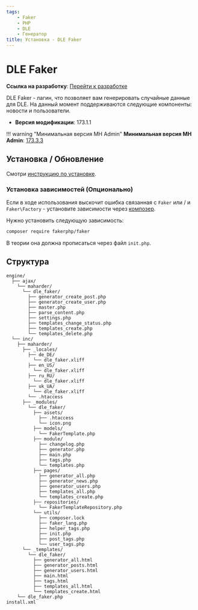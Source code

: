 ```yaml
---
tags:
    - Faker
    - PHP
    - DLE
    - Генератор
title: Установка - DLE Faker
---
```

# DLE Faker

**Ссылка на разработку**: [<i class="fa-thin fa-paperclip"></i> Перейти к разработке](https://devcraft.club/downloads/dle-faker.29/)

DLE Faker - лагин, что позволяет вам генерировать случайные данные для DLE. На данный момент поддерживаются следующие компоненты: новости и пользователи.

* **Версия модификации**: <i class="fa-duotone fa-code-branch"></i> 173.1.1

!!! warning "Минимальная версия MH Admin"
    **Минимальная версия MH Admin**: [<i class="fa-duotone fa-code-branch"></i> 173.3.3](../mhadmin/install.md)

## **Установка / Обновление**

Смотри [инструкцию по установке](../install_instructions.md).

### **Установка зависимостей** (Опционально)

Если в ходе использования выскочит ошибка связанная с `Faker` или / и `Faker\Factory` - установите зависимости через [композер](../composer.md).

Нужно установить следующую зависимость:

```bash
composer require fakerphp/faker
```

В теории она должна прописаться через файл `init.php`.


## **Структура**


```
engine/
  ├── ajax/
    └── maharder/
      └── dle_faker/
        ├── generator_create_post.php
        ├── generator_create_user.php
        ├── master.php
        ├── parse_content.php
        ├── settings.php
        ├── templates_change_status.php
        ├── templates_create.php
        └── templates_delete.php
  └── inc/
    ├── maharder/
      ├── _locales/
        ├── de_DE/
          └── dle_faker.xliff
        ├── en_US/
          └── dle_faker.xliff
        ├── ru_RU/
          └── dle_faker.xliff
        ├── uk_UA/
          └── dle_faker.xliff
        └── .htaccess
      ├── _modules/
        └── dle_faker/
          ├── assets/
            ├── .htaccess
            └── icon.png
          ├── models/
            └── FakerTemplate.php
          ├── module/
            ├── changelog.php
            ├── generator.php
            ├── main.php
            ├── tags.php
            └── templates.php
          ├── pages/
            ├── generator_all.php
            ├── generator_news.php
            ├── generator_users.php
            ├── templates_all.php
            └── templates_create.php
          ├── repositories/
            └── FakerTemplateRepository.php
          └── utils/
            ├── composer.lock
            ├── faker_lang.php
            ├── helper_tags.php
            ├── init.php
            ├── post_tags.php
            └── user_tags.php
      └── _templates/
        └── dle_faker/
          ├── generator_all.html
          ├── generator_posts.html
          ├── generator_users.html
          ├── main.html
          ├── tags.html
          ├── templates_all.html
          └── templates_create.html
    └── dle_faker.php
install.xml

```